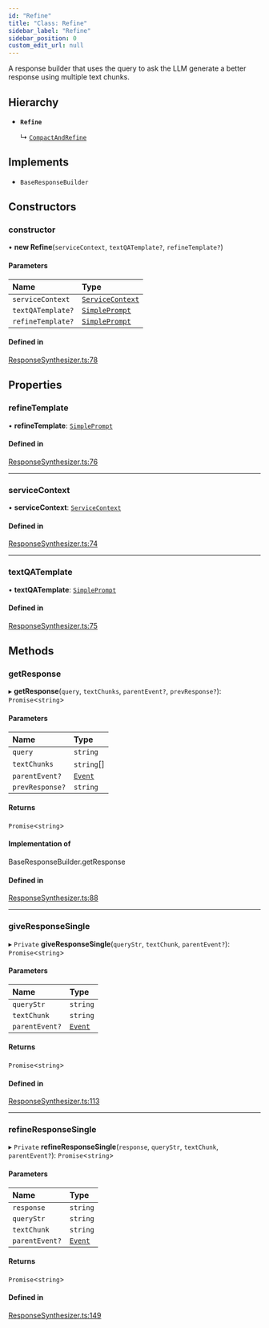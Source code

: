 ```yaml
---
id: "Refine"
title: "Class: Refine"
sidebar_label: "Refine"
sidebar_position: 0
custom_edit_url: null
---
```


A response builder that uses the query to ask the LLM generate a better response using multiple text chunks.

## Hierarchy

- **`Refine`**

  ↳ [`CompactAndRefine`](CompactAndRefine.md)

## Implements

- `BaseResponseBuilder`

## Constructors

### constructor

• **new Refine**(`serviceContext`, `textQATemplate?`, `refineTemplate?`)

#### Parameters

| Name | Type |
| :------ | :------ |
| `serviceContext` | [`ServiceContext`](../interfaces/ServiceContext.md) |
| `textQATemplate?` | [`SimplePrompt`](../modules.md#simpleprompt) |
| `refineTemplate?` | [`SimplePrompt`](../modules.md#simpleprompt) |

#### Defined in

[ResponseSynthesizer.ts:78](https://github.com/run-llama/LlamaIndexTS/blob/2db8a8c/packages/core/src/ResponseSynthesizer.ts#L78)

## Properties

### refineTemplate

• **refineTemplate**: [`SimplePrompt`](../modules.md#simpleprompt)

#### Defined in

[ResponseSynthesizer.ts:76](https://github.com/run-llama/LlamaIndexTS/blob/2db8a8c/packages/core/src/ResponseSynthesizer.ts#L76)

___

### serviceContext

• **serviceContext**: [`ServiceContext`](../interfaces/ServiceContext.md)

#### Defined in

[ResponseSynthesizer.ts:74](https://github.com/run-llama/LlamaIndexTS/blob/2db8a8c/packages/core/src/ResponseSynthesizer.ts#L74)

___

### textQATemplate

• **textQATemplate**: [`SimplePrompt`](../modules.md#simpleprompt)

#### Defined in

[ResponseSynthesizer.ts:75](https://github.com/run-llama/LlamaIndexTS/blob/2db8a8c/packages/core/src/ResponseSynthesizer.ts#L75)

## Methods

### getResponse

▸ **getResponse**(`query`, `textChunks`, `parentEvent?`, `prevResponse?`): `Promise`<`string`\>

#### Parameters

| Name | Type |
| :------ | :------ |
| `query` | `string` |
| `textChunks` | `string`[] |
| `parentEvent?` | [`Event`](../interfaces/Event.md) |
| `prevResponse?` | `string` |

#### Returns

`Promise`<`string`\>

#### Implementation of

BaseResponseBuilder.getResponse

#### Defined in

[ResponseSynthesizer.ts:88](https://github.com/run-llama/LlamaIndexTS/blob/2db8a8c/packages/core/src/ResponseSynthesizer.ts#L88)

___

### giveResponseSingle

▸ `Private` **giveResponseSingle**(`queryStr`, `textChunk`, `parentEvent?`): `Promise`<`string`\>

#### Parameters

| Name | Type |
| :------ | :------ |
| `queryStr` | `string` |
| `textChunk` | `string` |
| `parentEvent?` | [`Event`](../interfaces/Event.md) |

#### Returns

`Promise`<`string`\>

#### Defined in

[ResponseSynthesizer.ts:113](https://github.com/run-llama/LlamaIndexTS/blob/2db8a8c/packages/core/src/ResponseSynthesizer.ts#L113)

___

### refineResponseSingle

▸ `Private` **refineResponseSingle**(`response`, `queryStr`, `textChunk`, `parentEvent?`): `Promise`<`string`\>

#### Parameters

| Name | Type |
| :------ | :------ |
| `response` | `string` |
| `queryStr` | `string` |
| `textChunk` | `string` |
| `parentEvent?` | [`Event`](../interfaces/Event.md) |

#### Returns

`Promise`<`string`\>

#### Defined in

[ResponseSynthesizer.ts:149](https://github.com/run-llama/LlamaIndexTS/blob/2db8a8c/packages/core/src/ResponseSynthesizer.ts#L149)
